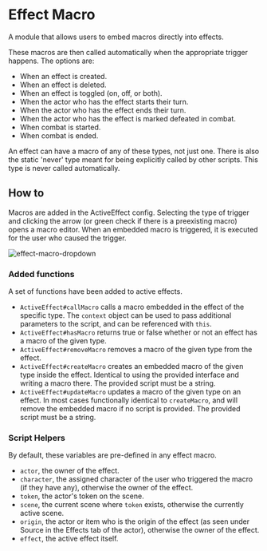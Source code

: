 # Effect Macro

A module that allows users to embed macros directly into effects.

These macros are then called automatically when the appropriate trigger happens. The options are:
* When an effect is created.
* When an effect is deleted.
* When an effect is toggled (on, off, or both).
* When the actor who has the effect starts their turn.
* When the actor who has the effect ends their turn.
* When the actor who has the effect is marked defeated in combat.
* When combat is started.
* When combat is ended.

An effect can have a macro of any of these types, not just one. There is also the static 'never' type meant for being explicitly called by other scripts. This type is never called automatically.

## How to
Macros are added in the ActiveEffect config. Selecting the type of trigger and clicking the arrow (or green check if there is a preexisting macro) opens a macro editor. When an embedded macro is triggered, it is executed for the user who caused the trigger.

![effect-macro-dropdown](https://user-images.githubusercontent.com/50169243/178143073-d4f1ddaa-edb4-4ecb-b4b8-152f06e5db36.png)

### Added functions
A set of functions have been added to active effects.
* `ActiveEffect#callMacro` calls a macro embedded in the effect of the specific type. The `context` object can be used to pass additional parameters to the script, and can be referenced with `this`.
* `ActiveEffect#hasMacro` returns true or false whether or not an effect has a macro of the given type.
* `ActiveEffect#removeMacro` removes a macro of the given type from the effect.
* `ActiveEffect#createMacro` creates an embedded macro of the given type inside the effect. Identical to using the provided interface and writing a macro there. The provided script must be a string.
* `ActiveEffect#updateMacro` updates a macro of the given type on an effect. In most cases functionally identical to `createMacro`, and will remove the embedded macro if no script is provided. The provided script must be a string.

### Script Helpers
By default, these variables are pre-defined in any effect macro.
* `actor`, the owner of the effect.
* `character`, the assigned character of the user who triggered the macro (if they have any), otherwise the owner of the effect.
* `token`, the actor's token on the scene.
* `scene`, the current scene where `token` exists, otherwise the currently active scene.
* `origin`, the actor or item who is the origin of the effect (as seen under Source in the Effects tab of the actor), otherwise the owner of the effect.
* `effect`, the active effect itself.

